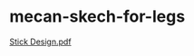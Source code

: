 # mecan-skech-for-legs
[Stick Design.pdf](https://github.com/mariyyah1/mecan-skech-for-legs/files/9159434/Stick.Design.pdf)

